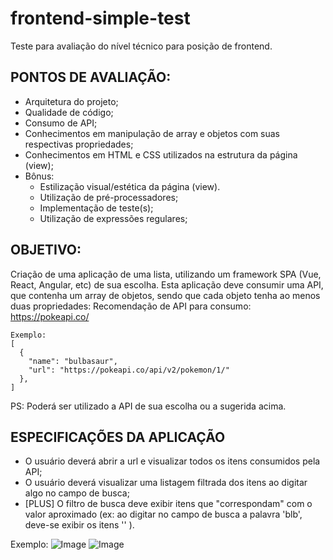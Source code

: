 # frontend-simple-test
Teste para avaliação do nível técnico para posição de frontend.


## PONTOS DE AVALIAÇÃO:
- Arquitetura do projeto;
- Qualidade de código;
- Consumo de API;
- Conhecimentos em manipulação de array e objetos com suas respectivas propriedades;
- Conhecimentos em HTML e CSS utilizados na estrutura da página (view);
- Bônus:
  - Estilização visual/estética da página (view).
  - Utilização de pré-processadores;
  - Implementação de teste(s);
  - Utilização de expressões regulares;
 
## OBJETIVO:
Criação de uma aplicação de uma lista, utilizando um framework SPA (Vue, React, Angular, etc) de sua escolha.
Esta aplicação deve consumir uma API, que contenha um array de objetos, sendo que cada objeto tenha ao menos duas propriedades:
Recomendação de API para consumo: https://pokeapi.co/
```
Exemplo: 
[
  {
    "name": "bulbasaur",
    "url": "https://pokeapi.co/api/v2/pokemon/1/"
  },
]
```
PS: Poderá ser utilizado a API de sua escolha ou a sugerida acima.

## ESPECIFICAÇÕES DA APLICAÇÃO
- O usuário deverá abrir a url e visualizar todos os itens consumidos pela API;
- O usuário deverá visualizar uma listagem filtrada dos itens ao digitar algo no campo de busca;
- [PLUS] O filtro de busca deve exibir itens que "correspondam" com o valor aproximado (ex: ao digitar no campo de busca a palavra 'blb', deve-se exibir os itens '' ).

Exemplo:
![Image](https://raw.githubusercontent.com/baesso/frontend-simple-test/master/notes01.png)
![Image](https://raw.githubusercontent.com/baesso/frontend-simple-test/master/notes02.png)
